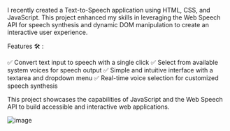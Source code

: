 I recently created a Text-to-Speech application using HTML, CSS, and JavaScript. This project enhanced my skills in leveraging the Web Speech API for speech synthesis and dynamic DOM manipulation to create an interactive user experience.

Features 🛠️ :

✅ Convert text input to speech with a single click
✅ Select from available system voices for speech output
✅ Simple and intuitive interface with a textarea and dropdown menu
✅ Real-time voice selection for customized speech synthesis  

This project showcases the capabilities of JavaScript and the Web Speech API to build accessible and interactive web applications.





![image](https://github.com/user-attachments/assets/c9cb122c-02af-4f4f-b489-3172f727814e)

